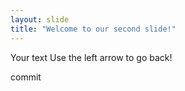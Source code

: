 ```yaml
---
layout: slide
title: "Welcome to our second slide!"
---
```

Your text
Use the left arrow to go back!

commit
